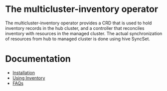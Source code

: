 # The multicluster-inventory operator

The multicluster-inventory operator provides a CRD that is used to hold inventory records in the hub cluster, and a controller that reconciles inventory with resources in the managed cluster. The actual synchronization of resources from hub to managed cluster is done using hive SyncSet.

# Documentation
* [Installation](./docs/install.md)
* [Using Inventory](./docs/using-inventory.md)
* [FAQs](./docs/FAQs.md)